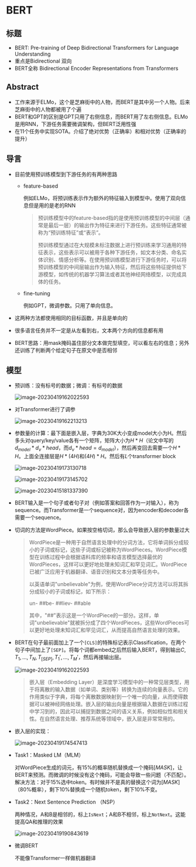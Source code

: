 # BERT

## 标题

- BERT: Pre-training of Deep Bidirectional Transformers for Language Understanding
- 重点是Bidirectional 双向
- BERT全称 Bidirectional Encoder Representations from Transformers

## Abstract

- 工作来源于ELMo，这个是芝麻街中的人物，而BERT是其中另一个人物。后来芝麻街中的人物都被用了个遍
- BERT和GPT的区别是GPT只用了右侧信息，而BERT用了左右侧信息。ELMo是用RNN，下游任务需要微调架构，但BERT泛用性强
- 在11个任务中实现SOTA。介绍了绝对优势（正确率）和相对优势（正确率的提升）

## 导言

- 目前使用预训练模型到下游任务的有两种思路

  - feature-based

    例如ELMo，将预训练表示作为额外的特征输入到模型中。使用了双向信息但是用的是老的RNN

    > 预训练模型中的feature-based指的是使用预训练模型的中间层（通常是最后一层）的输出作为特征来进行下游任务。这些特征通常被称为“预训练特征”或“表示”。
    >
    > 预训练模型通过在大规模未标注数据上进行预训练来学习通用的特征表示，这些表示可以被用于各种下游任务，如文本分类、命名实体识别、情感分析等。在使用预训练模型进行下游任务时，可以将预训练模型的中间层输出作为输入特征，然后将这些特征提供给下游模型，如传统的机器学习算法或者其他神经网络模型，以完成具体的任务。

  - fine-tuning

    例如GPT，微调参数。只用了单向信息。

- 这两种方法都使用相同的目标函数，并且是单向的

- 很多语言任务并不一定是从左看到右，文本两个方向的信息都有用

- BERT思路：用mask掩码盖住部分文本做完型填空，可以看左右的信息；另外还训练了判断两个给定句子在原文中是否相邻

## 模型

- 预训练：没有标号的数据；微调：有标号的数据

  ![image-20230419162022593](7-BERT.assets/image-20230419162022593.png)

- 对Transformer进行了调参

  ![image-20230419162213213](7-BERT.assets/image-20230419162213213.png)

- 参数量的计算：最下面是嵌入层，字典为30K大小变成model大小为H。然后多头对query/key/value各有一个矩阵，矩阵大小为$H*H$（论文中写的$d_{model}*d_v*head$，而$d_v*head=d_{model}$），然后再变回去需要一个$H*H$。上面全连接层是$H*(4H)$和$(4H)*H$。然后有$L$个transformer block

  ![image-20230419173130718](7-BERT.assets/image-20230419173130718.png)

  ![image-20230419173145702](7-BERT.assets/image-20230419173145702.png)

  ![image-20230415181337390](7-BERT.assets/image-20230415181337390.png)

- BERT输入是一个句子或者句子对（例如答案和回答作为一对输入），称为sequence。而Transformer是一个sequence对，因为encoder和decoder各需要一个sequence。

- 切词的方法是WordPiece。如果按空格切词，那么会导致嵌入层的参数量过大

  > WordPiece是一种用于自然语言处理中的分词方法，它将单词拆分成较小的子词或标记，这些子词或标记被称为WordPieces。WordPiece模型在训练过程中会根据语料库的频率和语言模型选择最优的WordPieces，这样可以更好地处理未知词汇和罕见词汇。WordPiece已被广泛应用于机器翻译、语音识别和文本分类等任务中。
  >
  > 
  > 以英语单词"unbelievable"为例，使用WordPiece分词方法可以将其拆分成较小的子词或标记，如下所示：
  >
  > un- ##be- ##liev- ##able
  >
  > 其中，"##"表示这是一个WordPiece的一部分。这样，单词"unbelievable"就被拆分成了四个WordPieces，这些WordPieces可以更好地处理未知词汇和罕见词汇，从而提高自然语言处理的效果。

- BERT在句子最前面加上了一个`[CLS]`的特殊标记表示Classification，在两个句子中间加上了`[SEP]`。将每个词都embed之后然后输入BERT，得到输出$C,T_1,\dots,T_N,T_{[SEP]},T_1',\dots,T_M'$，然后再接输出层。

  ![image-20230419162022593](7-BERT.assets/image-20230419162022593.png)

  > 嵌入层（Embedding Layer）是深度学习模型中的一种常见层类型，用于将离散的输入数据（如单词、类别等）转换为连续的向量表示。它的作用类似于字典，将每个离散数据映射到一个唯一的向量，从而使得数据可以被神经网络处理。嵌入层的输出向量是根据输入数据在训练过程中学习到的，因此可以捕捉到数据之间的语义关系，例如相似性和相关性。在自然语言处理、推荐系统等领域中，嵌入层是非常常用的。

- 嵌入层的实现：

  ![image-20230419174547413](7-BERT.assets/image-20230419174547413.png)

- Task1：Masked LM（MLM）

  对WordPiece生成的词元，有15%的概率随机替换成一个掩码$[MASK]$，让BERT来预测。而微调的时候没有这个掩码，可能会导致一些问题（不匹配）。解决方法：对于15%选中token。有时候并不是真的替换这个词为$[MASK]$（80%概率），剩下10%替换成一个随机token，剩下10%不变。

- Task2：Next Sentence Prediction （NSP）

  两种情况，A和B是相邻的，标上`IsNext`；A和B不相邻，标上`NotNext`。这能提高QA和推理的效果

  ![image-20230419190843619](7-BERT.assets/image-20230419190843619.png)

- 微调BERT

  不能像Transformer一样做机器翻译